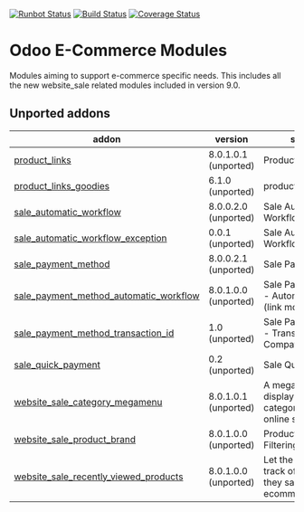 [![Runbot Status](https://runbot.odoo-community.org/runbot/badge/flat/113/9.0.svg)](https://runbot.odoo-community.org/runbot/repo/github-com-oca-e-commerce-113)
[![Build Status](https://travis-ci.org/OCA/e-commerce.svg?branch=9.0)](https://travis-ci.org/OCA/e-commerce)
[![Coverage Status](https://coveralls.io/repos/OCA/e-commerce/badge.png?branch=9.0)](https://coveralls.io/r/OCA/e-commerce?branch=9.0)

Odoo E-Commerce Modules
=======================

Modules aiming to support e-commerce specific needs. This includes all the new website_sale related modules included in version 9.0.

[//]: # (addons)
Unported addons
---------------
addon | version | summary
--- | --- | ---
[product_links](product_links/) | 8.0.1.0.1 (unported) | Product Links
[product_links_goodies](product_links_goodies/) | 6.1.0 (unported) | product_links_goodies
[sale_automatic_workflow](sale_automatic_workflow/) | 8.0.0.2.0 (unported) | Sale Automatic Workflow
[sale_automatic_workflow_exception](sale_automatic_workflow_exception/) | 0.0.1 (unported) | Sale Automatic Workflow Exception
[sale_payment_method](sale_payment_method/) | 8.0.0.2.1 (unported) | Sale Payment Method
[sale_payment_method_automatic_workflow](sale_payment_method_automatic_workflow/) | 8.0.1.0.0 (unported) | Sale Payment Method - Automatic Worflow (link module)
[sale_payment_method_transaction_id](sale_payment_method_transaction_id/) | 1.0 (unported) | Sale Payment Method - Transaction ID Compatibility
[sale_quick_payment](sale_quick_payment/) | 0.2 (unported) | Sale Quick Payment
[website_sale_category_megamenu](website_sale_category_megamenu/) | 8.0.1.0.1 (unported) | A megamenu to display product categories in the online shop
[website_sale_product_brand](website_sale_product_brand/) | 8.0.1.0.0 (unported) | Product Brand Filtering in Website
[website_sale_recently_viewed_products](website_sale_recently_viewed_products/) | 8.0.1.0.0 (unported) | Let the users keep track of the products they saw on the ecommerce

[//]: # (end addons)
